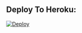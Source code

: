 ## Deploy To Heroku:
[![Deploy](https://www.herokucdn.com/deploy/button.svg)](https://heroku.com/deploy?template=https://github.com/bsharp1001/telefy-node)